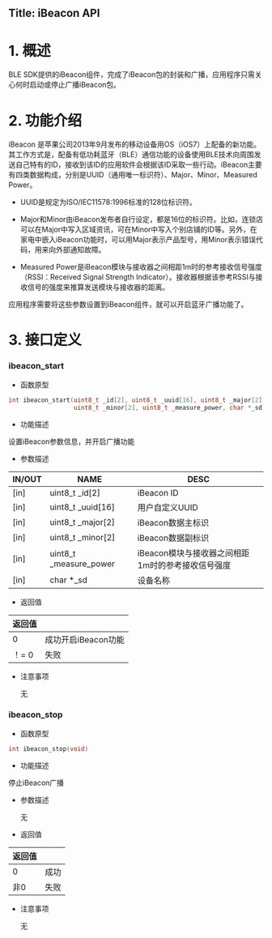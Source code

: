 ## Title:  iBeacon API
# 1. 概述

BLE SDK提供的iBeacon组件，完成了iBeacon包的封装和广播，应用程序只需关心何时启动或停止广播iBeacon包。

# 2. 功能介绍

iBeacon  是苹果公司2013年9月发布的移动设备用OS（iOS7）上配备的新功能。其工作方式是，配备有低功耗蓝牙（BLE）通信功能的设备使用BLE技术向周围发送自己特有的ID，接收到该ID的应用软件会根据该ID采取一些行动。iBeacon主要有四类数据构成，分别是UUID（通用唯一标识符）、Major、Minor、Measured Power。

- UUID是规定为ISO/IEC11578:1996标准的128位标识符。

- Major和Minor由iBeacon发布者自行设定，都是16位的标识符。比如，连锁店可以在Major中写入区域资讯，可在Minor中写入个别店铺的ID等。另外，在家电中嵌入iBeacon功能时，可以用Major表示产品型号，用Minor表示错误代码，用来向外部通知故障。

- Measured Power是iBeacon模块与接收器之间相距1m时的参考接收信号强度（RSSI：Received Signal Strength Indicator）。接收器根据该参考RSSI与接收信号的强度来推算发送模块与接收器的距离。

应用程序需要将这些参数设置到iBeacon组件，就可以开启蓝牙广播功能了。

# 3. 接口定义

### **ibeacon_start**

- 函数原型

```c
int ibeacon_start(uint8_t _id[2], uint8_t _uuid[16], uint8_t _major[2], 
                  uint8_t _minor[2], uint8_t _measure_power, char *_sd)
```

- 功能描述

设置iBeacon参数信息，并开启广播功能

- 参数描述

| IN/OUT | NAME                   | DESC                                              |
| ------ | ---------------------- | ------------------------------------------------- |
| [in]   | uint8_t _id[2]         | iBeacon ID                                        |
| [in]   | uint8_t _uuid[16]      | 用户自定义UUID                                    |
| [in]   | uint8_t _major[2]      | iBeacon数据主标识                                 |
| [in]   | uint8_t _minor[2]      | iBeacon数据副标识                                 |
| [in]   | uint8_t _measure_power | iBeacon模块与接收器之间相距1m时的参考接收信号强度 |
| [in]   | char *_sd              | 设备名称                                          |

- 返回值

| 返回值 |                     |
| ------ | ------------------- |
| 0      | 成功开启iBeacon功能 |
| ！= 0  | 失败                |

- 注意事项

  无

### **ibeacon_stop**

- 函数原型

```c
int ibeacon_stop(void)
```

- 功能描述

停止iBeacon广播

- 参数描述

  无

- 返回值

| 返回值 |      |
| ------ | ---- |
| 0      | 成功 |
| 非0    | 失败 |

- 注意事项

  无
